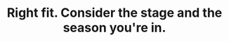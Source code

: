 ---
title: Right fit. Consider the stage and the season you're in.
tags: acceptance change mindfulness
---